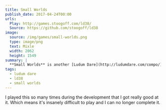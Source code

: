```yaml
---
title: Small Worlds
publish_date: 2017-04-24T00:00
urls:
  Play: http://games.stoogoff.com/ld38/
  Source: https://github.com/stoogoff/ld38
image:
  source: /img/games/small-worlds.png
  type: image/png
  text: Mixle
  width: 2062
  height: 1549
summary: |
  **Small Worlds** is another [Ludum Dare](http://ludumdare.com/compo/) entry. It's a totally retro space ship shooter with some funky synth music to back it. The *Eater of Worlds* is devouring planets and you must pilot your spacecraft through the solar system and shoot it down!
tags:
  - ludum dare
  - ld38
  - small worlds
---
```


I played this so many times during the development that I got really good at it. Which means it's insanely difficult to play and I can no longer complete it.

